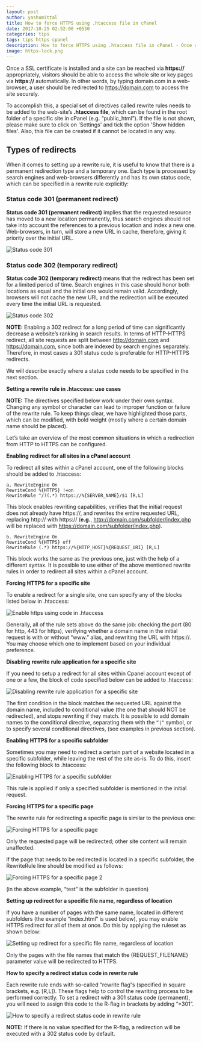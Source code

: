 ```yaml
---
layout: post
author: yashumittal
title: How to force HTTPS using .htaccess file in cPanel
date: 2017-10-25 02:52:00 +0530
categories: tips
tags: tips https cpanel
description: How to force HTTPS using .htaccess file in cPanel - Once a SSL certificate is installed and a site can be reached via https
image: https-lock.png
---
```


Once a SSL certificate is installed and a site can be reached via **https://** appropriately, visitors should be able to access the whole site or key pages via **https://** automatically. In other words, by typing domain.com in a web-browser, a user should be redirected to https://domain.com to access the site securely.

To accomplish this, a special set of directives called rewrite rules needs to be added to the web-site’s **.htaccess file**, which can be found in the root folder of a specific site in cPanel (e.g. “public_html”). If the file is not shown, please make sure to click on 'Settings' and tick the option 'Show hidden files'. Also, this file can be created if it cannot be located in any way.

## Types of redirects

When it comes to setting up a rewrite rule, it is useful to know that there is a permanent redirection type and a temporary one. Each type is processed by search engines and web-browsers differently and has its own status code, which can be specified in a rewrite rule explicitly:

### Status code 301 (permanent redirect)

**Status code 301 (permanent redirect)** implies that the requested resource has moved to a new location permanently, thus search engines should not take into account the references to a previous location and index a new one. Web-browsers, in turn, will store a new URL in cache, therefore, giving it priority over the initial URL.

![Status code 301](//blog.codecarrot.net/images/force_https1.png)

### Status code 302 (temporary redirect)

**Status code 302 (temporary redirect)** means that the redirect has been set for a limited period of time. Search engines in this case should honor both locations as equal and the initial one would remain valid. Accordingly, browsers will not cache the new URL and the redirection will be executed every time the initial URL is requested.

![Status code 302](//blog.codecarrot.net/images/force_https2.png)

**NOTE:** Enabling a 302 redirect for a long period of time can significantly decrease a website’s ranking in search results. In terms of HTTP-HTTPS redirect, all site requests are split between http://domain.com and https://domain.com, since both are indexed by search engines separately. Therefore, in most cases a 301 status code is preferable for HTTP-HTTPS redirects.

We will describe exactly where a status code needs to be specified in the next section.

**Setting a rewrite rule in .htaccess: use cases**

**NOTE:** The directives specified below work under their own syntax. Changing any symbol or character can lead to improper function or failure of the rewrite rule. To keep things clear, we have highlighted those parts, which can be modified, with bold weight (mostly where a certain domain name should be placed).

Let’s take an overview of the most common situations in which a redirection from HTTP to HTTPS can be configured.

**Enabling redirect for all sites in a cPanel account**

To redirect all sites within a cPanel account, one of the following blocks should be added to .htaccess:

```
a. RewriteEngine On
RewriteCond %{HTTPS} !=on
RewriteRule ^/?(.*) https://%{SERVER_NAME}/$1 [R,L]
```

This block enables rewriting capabilities, verifies that the initial request does not already have https://, and rewrites the entire requested URL, replacing http:// with https:// (**e.g.**, http://domain.com/subfolder/index.php will be replaced with https://domain.com/subfolder/index.php).

```
b. RewriteEngine On
RewriteCond %{HTTPS} off
RewriteRule (.*) https://%{HTTP_HOST}%{REQUEST_URI} [R,L]
```

This block works the same as the previous one, just with the help of a different syntax. It is possible to use either of the above mentioned rewrite rules in order to redirect all sites within a cPanel account.

**Forcing HTTPS for a specific site**

To enable a redirect for a single site, one can specify any of the blocks listed below in .htaccess:

![Enable https using code in .htaccess](//blog.codecarrot.net/images/enable-https-using-code-in-htaccess.png)

Generally, all of the rule sets above do the same job: checking the port (80 for http, 443 for https), verifying whether a domain name in the initial request is with or without “www.” alias, and rewriting the URL with https://. You may choose which one to implement based on your individual preference.

**Disabling rewrite rule application for a specific site**

If you need to setup a redirect for all sites within Cpanel account except of one or a few, the block of code specified below can be added to .htaccess:

![Disabling rewrite rule application for a specific site](//blog.codecarrot.net/images/disabling-rewrite-rule-application-for-a-specific-site.png)

The first condition in the block matches the requested URL against the domain name, included to conditional value (the one that should NOT be redirected), and stops rewriting if they match. It is possible to add domain names to the conditional directive, separating them with the `”|”` symbol, or to specify several conditional directives, (see examples in previous section).

**Enabling HTTPS for a specific subfolder**

Sometimes you may need to redirect a certain part of a website located in a specific subfolder, while leaving the rest of the site as-is. To do this, insert the following block to .htaccess:

![Enabling HTTPS for a specific subfolder](//blog.codecarrot.net/images/enabling-https-for-a-specific-subfolder.png)

This rule is applied if only a specified subfolder is mentioned in the initial request.

**Forcing HTTPS for a specific page**

The rewrite rule for redirecting a specific page is similar to the previous one:

![Forcing HTTPS for a specific page](//blog.codecarrot.net/images/forcing-https-for-a-specific-page.png)

Only the requested page will be redirected; other site content will remain unaffected.

If the page that needs to be redirected is located in a specific subfolder, the RewriteRule line should be modified as follows:

![Forcing HTTPS for a specific page 2](//blog.codecarrot.net/images/forcing-https-for-a-specific-page2.png)

(in the above example, “test” is the subfolder in question)

**Setting up redirect for a specific file name, regardless of location**

If you have a number of pages with the same name, located in different subfolders (the example “index.html” is used below), you may enable HTTPS redirect for all of them at once. Do this by applying the ruleset as shown below:

![Setting up redirect for a specific file name, regardless of location](//blog.codecarrot.net/images/setting-up-redirect-for-a-specific-file-name-regardless-of-location.png)

Only the pages with the file names that match the {REQUEST_FILENAME} parameter value will be redirected to HTTPS.

**How to specify a redirect status code in rewrite rule**

Each rewrite rule ends with so-called “rewrite flag”s (specified in square brackets, e.g. [R,L]). These flags help to control the rewriting process to be performed correctly. To set a redirect with a 301 status code (permanent), you will need to assign this code to the R-flag in brackets by adding “=301”.

![How to specify a redirect status code in rewrite rule](//blog.codecarrot.net/images/force_https3.png)

**NOTE:** If there is no value specified for the R-flag, a redirection will be executed with a 302 status code by default.
